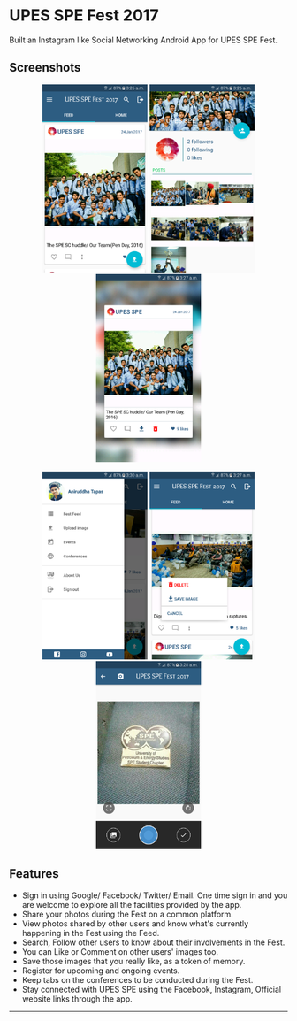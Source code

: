 # UPES SPE Fest 2017

Built an Instagram like Social Networking Android App for UPES SPE Fest.

## Screenshots

<p align="center">
  <img src="https://raw.githubusercontent.com/Aniruddha-Tapas/UPES-SPE-Fest/master/Screenshots/1.png" height="340" width="190"/>
  <img src="https://raw.githubusercontent.com/Aniruddha-Tapas/UPES-SPE-Fest/master/Screenshots/2.png" height="340" width="190"/>
  <img src="https://raw.githubusercontent.com/Aniruddha-Tapas/UPES-SPE-Fest/master/Screenshots/3.png" height="340" width="190"/>  
</p>

<p align="center">
<img src="https://raw.githubusercontent.com/Aniruddha-Tapas/UPES-SPE-Fest/master/Screenshots/4.png" height="340" width="190"/>
  <img src="https://raw.githubusercontent.com/Aniruddha-Tapas/UPES-SPE-Fest/master/Screenshots/5.png" height="340" width="190"/>
  <img src="https://raw.githubusercontent.com/Aniruddha-Tapas/UPES-SPE-Fest/master/Screenshots/6.png" height="340" width="190"/>
</p>

## Features

* Sign in using Google/ Facebook/ Twitter/ Email. One time sign in and you are welcome to explore all the facilities provided by the app.  
* Share your photos during the Fest on a common platform.
* View photos shared by other users and know what's currently happening in the Fest using the Feed.
* Search, Follow other users to know about their involvements in the Fest. 
* You can Like or Comment on other users' images too.
* Save those images that you really like, as a token of memory.
* Register for upcoming and ongoing events.
* Keep tabs on the conferences to be conducted during the Fest.
* Stay connected with UPES SPE using the Facebook, Instagram, Official website links through the app.

<hr>
